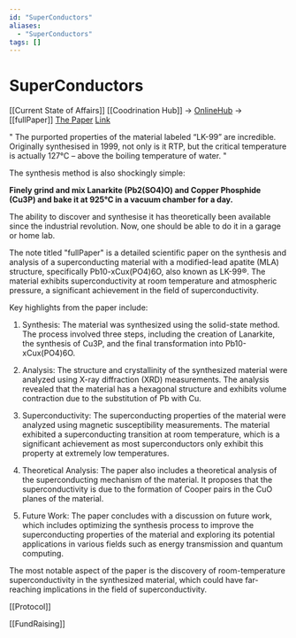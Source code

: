 ```yaml
---
id: "SuperConductors"
aliases:
  - "SuperConductors"
tags: []
---
```


# SuperConductors

[[Current State of Affairs]]
[[Coodrination Hub]]
-> [OnlineHub](https://eirifu.wordpress.com/2023/07/30/lk-99-superconductor-summary/)
-> [[fullPaper]]
[The Paper](https://arxiv.org/abs/2307.12037)
[Link](https://arxiv.org/pdf/2307.12037.pdf)

" The purported properties of the material labeled “LK-99” are incredible. Originally synthesised in 1999, not only is it RTP, but the critical temperature is actually 127°C – above the boiling temperature of water. "

The synthesis method is also shockingly simple: 

**Finely grind and mix Lanarkite (Pb2(SO4)O) and Copper Phosphide (Cu3P) and bake it at 925°C in a vacuum chamber for a day.** 

The ability to discover and synthesise it has theoretically been available since the industrial revolution. Now, one should be able to do it in a garage or home lab.

The note titled "fullPaper" is a detailed scientific paper on the synthesis and analysis of a superconducting material with a modified-lead apatite (MLA) structure, specifically Pb10-xCux(PO4)6O, also known as LK-99®. The material exhibits superconductivity at room temperature and atmospheric pressure, a significant achievement in the field of superconductivity.

Key highlights from the paper include:

1. Synthesis: The material was synthesized using the solid-state method. The process involved three steps, including the creation of Lanarkite, the synthesis of Cu3P, and the final transformation into Pb10-xCux(PO4)6O.

2. Analysis: The structure and crystallinity of the synthesized material were analyzed using X-ray diffraction (XRD) measurements. The analysis revealed that the material has a hexagonal structure and exhibits volume contraction due to the substitution of Pb with Cu.

3. Superconductivity: The superconducting properties of the material were analyzed using magnetic susceptibility measurements. The material exhibited a superconducting transition at room temperature, which is a significant achievement as most superconductors only exhibit this property at extremely low temperatures.

4. Theoretical Analysis: The paper also includes a theoretical analysis of the superconducting mechanism of the material. It proposes that the superconductivity is due to the formation of Cooper pairs in the CuO planes of the material.

5. Future Work: The paper concludes with a discussion on future work, which includes optimizing the synthesis process to improve the superconducting properties of the material and exploring its potential applications in various fields such as energy transmission and quantum computing.

The most notable aspect of the paper is the discovery of room-temperature superconductivity in the synthesized material, which could have far-reaching implications in the field of superconductivity.

[[Protocol]]

[[FundRaising]]